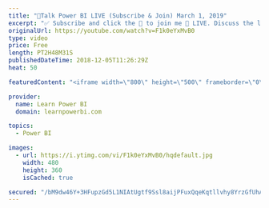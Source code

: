 ```yaml
---
title: "🔴Talk Power BI LIVE (Subscribe & Join) March 1, 2019"
excerpt: "✅ Subscribe and click the 🔔 to join me 🔴 LIVE. Discuss the latest in Power BI and ask any Power BI question. 💡 Join the Talk Power BI Insider's Club at http://www.TalkPowerBI.com for special privileges and access  Hello, I am Avi Singh, Microsoft MVP and Power BI Pro! I just love talking about Power"
originalUrl: https://youtube.com/watch?v=F1k0eYxMvB0
type: video
price: Free
length: PT2H48M31S
publishedDateTime: 2018-12-05T11:26:29Z
heat: 50

featuredContent: "<iframe width=\"800\" height=\"500\" frameborder=\"0\" src=\"https://www.youtube.com/embed/F1k0eYxMvB0\" allow=\"accelerometer; autoplay; encrypted-media; gyroscope; picture-in-picture\" allowfullscreen></iframe>"

provider:
  name: Learn Power BI
  domain: learnpowerbi.com

topics:
  - Power BI

images:
  - url: https://i.ytimg.com/vi/F1k0eYxMvB0/hqdefault.jpg
    width: 480
    height: 360
    isCached: true

secured: "/bM9dw46Y+3HFupzGd5L1NIAtUgtf9Ssl8aijPFuxQqeKqtllvhy8YrzGfUhAcrudqUkctfXc26ohbW8AbD+ZvdimBiKOCiz0Dlh6wsTFH1F0iUOiAJRA7ZCYQtRARno34DSTuCv98f6vxMvHfPCixVwqRkwTmE3YyAfjRv0tXhU9gybAO2ddtdap/TdXDGAiZoyGK4P8ZfOskbVsaE7CsFu7xNvSzF31f/9kzG3elRahbg4nFMCDI0Cqzh23xwhwDSHHUrWT9MGZo8+6wouy8XifuiJjMNA1y45VDtbWnELG4U2sCeOfLRgHA0Js9w0RP7MbTqBeYgbOfSVaFuxeqgpgnH4i6tvnjQLHhvTIqWP7VrPBjlGAzV2HpNu9PW4CsiRELf68Puy+Gr33pgsmdoTu7ao7hp1aOIGMXPMiCM=;Q5DUmmU8dzHoeAnLGZG8Sg=="
---
```


